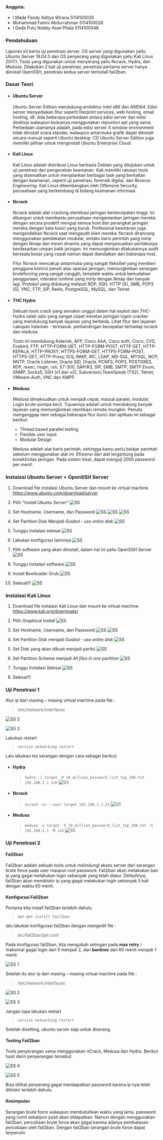 #### Anggota:
* I Made Fandy Aditya Wirana    5114100026
* Muhammad Fahmi Abdurrahman    5114100028
* I Gede Putu Nobby Aswi Phala  5114100048

### Pendahuluan

  Laporan ini berisi uji penetrasi server. OS server yang digunakan yaitu Ubuntu Server 16.04.3 dan OS penyerang yang digunakan yaitu Kali Linux 2017.1. Tools yang digunakan untuk menyerang yaitu Ncrack, Hydra, dan Medusa. Dilakukan 2 kali uji penetrasi, penetrasi pertama server hanya diinstall OpenSSH, penetrasi kedua server terinstall fail2ban.
  
### Dasar Teori

  * #### Ubuntu Server
    Ubuntu Server Edition mendukung arsitektur Intel x86 dan AMD64. Edisi server menyediakan fitur seperti file/print services, web hosting, email hosting, dll. Ada beberapa perbedaan antara edisi server dan edisi desktop walaupun keduanya menggunakan repositori apt yang sama. Perbedaan utamanya adalah, pada edisi server X window environment tidak diinstall scara standar, walaupun antarmuka grafik dapat diinstall secara manual seperti Ubuntu desktop. CD Ubuntu Server Edition juga memiliki pilihan untuk menginstall Ubuntu Enterprise Cloud.
    
  * #### Kali Linux
    Kali Linux adalah distribusi Linux berbasis Debian yang ditujukan untuk uji penetrasi dan pengecekan keamanan. Kali memiliki ratusan tools yang disematkan untuk menjalankan berbagai task yang berkaitan dengan keamanan, seperti uji penetrasi, forensik digital, dan *Reverse Engineering*. Kali Linux dikembangkan oleh Offensive Security, perusahaan yang berkembang di bidang keamanan informasi.
    
  * #### Ncrack
    Ncrack adalah alat cracking otentikasi jaringan berkecepatan tinggi. Ini dibangun untuk membantu perusahaan mengamankan jaringan mereka dengan secara proaktif menguji semua host dan perangkat jaringan mereka dengan kata kunci yang buruk. Profesional keamanan juga mengandalkan Ncrack saat mengaudit klien mereka. Ncrack dirancang menggunakan pendekatan modular, sintaks baris perintah yang mirip dengan Nmap dan mesin dinamis yang dapat menyesuaikan perilakunya berdasarkan umpan balik jaringan. Ini memungkinkan dilakukannya audit berskala besar yang cepat namun dapat diandalkan dari beberapa host.
    
    Fitur Ncrack mencakup antarmuka yang sangat fleksibel yang memberi pengguna kontrol penuh atas operasi jaringan, memungkinkan serangan bruteforcing yang sangat canggih, template waktu untuk kemudahan penggunaan, interaksi runtime yang mirip dengan Nmap dan banyak lagi. Protokol yang didukung meliputi RDP, SSH, HTTP (S), SMB, POP3 (S), VNC, FTP, SIP, Redis, PostgreSQL, MySQL, dan Telnet.
   
  * #### THC Hydra
    Sebuah tools crack yang semakin unggul dalam hal exploit dan THC-Hydra salah satu yang sangat cepat meretas jaringan logon cracker yang mendukung banyak layanan yang berbeda. Lihat fitur dan layanan cakupan halaman - termasuk. perbandingan kecepatan terhadap ncrack dan medusa.
    
    Tools ini mendukung Asterisk, AFP, Cisco AAA, Cisco auth, Cisco, CVS, Firebird, FTP, HTTP-FORM-GET, HTTP-FORM-POST, HTTP GET, HTTP-KEPALA, HTTP-PROXY, HTTPS-FORM-GET, HTTPS-FORM-POST, HTTPS-GET, HTTP-Proxy, ICQ, IMAP, IRC, LDAP, MS-SQL, MYSQL, NCP, NNTP, Oracle Listener, Oracle SID, Oracle, PCNFS, POP3, POSTGRES, RDP, rexec, rlogin, rsh, S7-300, SAP/R3,  SIP, SMB, SMTP, SMTP Enum, SNMP, Socks5, SSH (v1 dan v2), Subversion,TeamSpeak (TS2), Telnet, VMware-Auth, VNC dan XMPP.
    
  * #### Medusa
    Medusa dimaksudkan untuk menjadi cepat, massal paralel, modular, Login brute-pompa kecil. Tujuannya adalah untuk mendukung banyak layanan yang memungkinkan otentikasi remote mungkin. Penulis menganggap item sebagai beberapa fitur kunci dari aplikasi ini sebagai berikut:
    
    * Thread based parallel testing
    * Flexible user input
    * Modular Design
    
    Medusa adalah alat baris perintah, sehingga kamu perlu belajar perintah sebelum menggunakan alat ini. Efisiensi dari alat tergantung pada konektivitas jaringan. Pada sistem lokal, dapat menguji 2000 password per menit.
  
### Instalasi Ubuntu Server + OpenSSH Server

  1. Download file instalasi Ubuntu Server dan mount ke virtual machine
      https://www.ubuntu.com/download/server
      
  2. Pilih "*Install Ubuntu Server*"
     ![SS](https://github.com/fandyaditya/PKSJ/blob/master/Tugas%201/Gambar/install-choose-server.png)
  3. Set Hostname, Username, dan Password
     ![SS](https://github.com/fandyaditya/PKSJ/blob/master/Tugas%201/Gambar/install-host-server.png)
     ![SS](https://github.com/fandyaditya/PKSJ/blob/master/Tugas%201/Gambar/install-user-server.png)
     ![SS](https://github.com/fandyaditya/PKSJ/blob/master/Tugas%201/Gambar/install-pwd-server.png)
  4. Set Partition Disk Menjadi *Guided - use entire disk*
     ![SS](https://github.com/fandyaditya/PKSJ/blob/master/Tugas%201/Gambar/install-part-server.png)
  5. Tunggu instalasi selesai
     ![SS](https://github.com/fandyaditya/PKSJ/blob/master/Tugas%201/Gambar/install-wait-server.png)
  6. Lakukan konfigurasi lainnnya
     ![SS](https://github.com/fandyaditya/PKSJ/blob/master/Tugas%201/Gambar/config-taskkel-server.png)
  7. Pilih software yang akan diinstall, dalam hal ini yaitu OpenSSH Server
     ![SS](https://github.com/fandyaditya/PKSJ/blob/master/Tugas%201/Gambar/install-soft-server.png)
  8. Tunggu instalasi software
     ![SS](https://github.com/fandyaditya/PKSJ/blob/master/Tugas%201/Gambar/install-soft-wait-server.png)
  9. Install Bootloader Grub
     ![SS](https://github.com/fandyaditya/PKSJ/blob/master/Tugas%201/Gambar/install-grub-server.png)
  10. Selesai!!!
     ![SS](https://github.com/fandyaditya/PKSJ/blob/master/Tugas%201/Gambar/done-server.png)
### Instalasi Kali Linux
  
  1. Download file instalasi Kali Linux dan mount ke virtual machine
      https://www.kali.org/downloads/

  2. Pilih *Graphical Install*
     ![SS](https://github.com/fandyaditya/PKSJ/blob/master/Tugas%201/Gambar/install-choose-kali.png)
  3. Set Hostname, Username, dan Password
     ![SS](https://github.com/fandyaditya/PKSJ/blob/master/Tugas%201/Gambar/install-host-kali.png)
      ![SS](https://github.com/fandyaditya/PKSJ/blob/master/Tugas%201/Gambar/install-user-kali.png)
  4. Set Partition Disk menjadi *Guided - use entire disk*
     ![SS](https://github.com/fandyaditya/PKSJ/blob/master/Tugas%201/Gambar/install-part-kali.png)
  5. Set Disk yang akan dibuat menjadi partisi
     ![SS](https://github.com/fandyaditya/PKSJ/blob/master/Tugas%201/Gambar/install-disk-kali.png)
  6. Set Partition Scheme menjadi *All files in one partition*
     ![SS](https://github.com/fandyaditya/PKSJ/blob/master/Tugas%201/Gambar/install-scheme-kali.png)
  7. Tunggu Instalasi Selesai
     ![SS](https://github.com/fandyaditya/PKSJ/blob/master/Tugas%201/Gambar/install-wait-kali.png)
  8. Selesai!!!

### Uji Penetrasi 1

  Atur ip dari masing – masing virtual machine pada file :
> /etc/network/interfaces

![SS 2](https://github.com/fandyaditya/PKSJ/blob/master/Tugas%201/Gambar/config-ip-server.PNG "Setting IP pada ubuntu server")

![SS 3](https://github.com/fandyaditya/PKSJ/blob/master/Tugas%201/Gambar/config-ip-kali.PNG "Setting IP pada kali linux")

Lakukan restart
> ```service networking restart```

Lalu lakukan tes serangan dengan cara sebagai berikut:

  * #### Hydra
    > ```hydra -l target -P 10_million_password_list_top_100.txt 192.168.1.1 ssh```
   ![SS](https://github.com/fandyaditya/PKSJ/blob/master/Tugas%201/Gambar/uji1-hydra.png)
  * #### Ncrack
    > ```ncrack -vv --user target 192.168.1.1:22```
   ![SS](https://github.com/fandyaditya/PKSJ/blob/master/Tugas%201/Gambar/uji1-medusa.png)
  * #### Medusa
    > ```medusa -u target -P 10_million_password_list_top_100.txt -h 192.168.1.1 -M ssh```
   ![SS](https://github.com/fandyaditya/PKSJ/blob/master/Tugas%201/Gambar/uji1-ncrack.png)

### Uji Penetrasi 2

#### Fail2ban
Fail2ban adalah sebuah tools untuk melindungi akses server dari serangan brute force pada user maupun root password. Fail2ban akan melakukan ban ip yang gagal melakukan login sebanyak yang telah diatur. Defaultnya, fail2ban akan memblokir ip yang gagal melakukan login sebanyak 5 kali dengan waktu 60 menit.


#### Konfigurasi Fail2ban
Pertama kita install fail2ban terlebih dahulu
> ```apt-get install fail2ban```

lalu lakukan konfigurasi fail2ban dengan mengedit file :
> etc/fail2ban/jail.conf

Pada konfigurasi fail2ban, kita mengubah setingan pada **max retry** / maksimal gagal login dari 5 menjadi 2, dan **bantime** dari 60 menit menjadi 1 menit. 

![SS 1](https://github.com/fandyaditya/PKSJ/blob/master/Tugas%201/Gambar/setting-fail2ban.PNG "Setting pada maxretry dan bantime")

Setelah itu atur ip dari masing – masing virtual machine pada file :
> /etc/network/interfaces

![SS 2](https://github.com/fandyaditya/PKSJ/blob/master/Tugas%201/Gambar/config-ip-server.PNG "Setting IP pada ubuntu server")

![SS 3](https://github.com/fandyaditya/PKSJ/blob/master/Tugas%201/Gambar/config-ip-kali.PNG "Setting IP pada kali linux")

Jangan lupa lakukan restart
> ```service networking restart```

Setelah disetting, ubuntu server siap untuk diserang.


#### Testing Fail2ban

Tools penyerangan sama menggunakan nCrack, Medusa dan Hydra. Berikut hasil darin penyerangan tersebut.

![SS 4](https://github.com/fandyaditya/PKSJ/blob/master/Tugas%201/Gambar/attack-hydra.PNG "Penyerangan hydra dengan fail2ban terinstall")

![SS 5](https://github.com/fandyaditya/PKSJ/blob/master/Tugas%201/Gambar/attack-medusa.PNG "Penyerangan medusa dan ncrack dengan fail2ban terinstall")

Bisa dilihat penyerang gagal mendapatkan password karena ip nya telah diblokir terlebih dahulu.


#### Kesimpulan

Serangan brute force walaupun membutuhkan waktu yang lama, password yang rumit sekalipun pasti akan didapatkan. Namun dengan menggunakan fail2ban, percobaan brute force akan gagal karena adanya pembatasan percobaan oleh fail2ban. Dengan fail2ban serangan brute force dapat terpenuhi.

